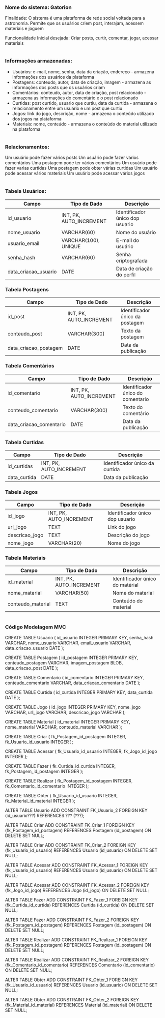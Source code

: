 ### Nome do sistema: Gatorion

Finalidade: O sistema é uma plataforma de rede social voltada para a astronomia. Permite que os usuários criem post, interajam, acessem materiais e joguem

Funcionalidade Inicial desejada: Criar posts, curtir, comentar, jogar, acessar materiais
#
### Informações armazenadas: 
- Usuários: e-mail, nome, senha, data da criação, endereço - armazena informações dos usuários da plataforma
- Postagens: conteudo, autor, data de criação, imagem - armazena as informações dos posts que os usuários criam
- Comentários: conteudo, autor, data de criação, post relacionado - armazena as informações do comentário e o post relacionado 
- Curtidas: post curtido, usuario que curtiu, data da curtida - armazena o relacionamento entre um usuário e um post que curtiu
- Jogos: link do jogo, descrição, nome - armazena o conteúdo utilizado dos jogos na plataforma
- Materiais: nome, conteúdo - armazena o conteúdo do material utilizado na plataforma

#
### Relacionamentos:

Um usuário pode fazer vários posts
Um usuário pode fazer vários comentários
Uma postagem pode ter vários comentários
Um usuário pode fazer varias curtidas
Uma postagem pode obter várias curtidas
Um usuário pode acessar vários materiais
Um usuário pode acessar vários jogos

#
### Tabela Usuários: 

| Campo               | Tipo de Dado            | Descrição                       |
|---------------------|-------------------------|---------------------------------|
| id_usuario          | INT, PK, AUTO_INCREMENT | Identificador único dop usuario |
| nome_usuario        | VARCHAR(60)             | Nome do usuário                 |
| usuario_email       | VARCHAR(100), UNIQUE    | E-mail do usuário               |
| senha_hash          | VARCHAR(60)             | Senha criptografada             |
| data_criacao_usuario| DATE                    | Data de criação do perfil       |

### Tabela Postagens

| Campo                | Tipo de Dado            | Descrição                        |
|----------------------|-------------------------|----------------------------------|
| id_post              | INT, PK, AUTO_INCREMENT | Identificador único da postagem  |
| conteudo_post        | VARCHAR(300)            | Texto da postagem                |
| data_criacao_postagem| DATE                    | Data da publicação               |

### Tabela Comentários

| Campo                  | Tipo de Dado            | Descrição                          |
|------------------------|-------------------------|------------------------------------|
| id_comentario          | INT, PK, AUTO_INCREMENT | Identificador único do comentario  |
| conteudo_comentario    | VARCHAR(300)            | Texto do comentário                |
| data_criacao_comentario| DATE                    | Data da publicação                 |

### Tabela Curtidas

| Campo                  | Tipo de Dado            | Descrição                          |
|------------------------|-------------------------|------------------------------------|
| id_curtidas            | INT, PK, AUTO_INCREMENT | Identificador único da curtida     |
| data_curtida           | DATE                    | Data da publicação                 |

### Tabela Jogos

| Campo               | Tipo de Dado            | Descrição                       |
|---------------------|-------------------------|---------------------------------|
| id_jogo             | INT, PK, AUTO_INCREMENT | Identificador único dop usuario |
| url_jogo            | TEXT                    | Link do jogo                    |
| descricao_jogo      | TEXT                    | Descrição do jogo               |
| nome_jogo           | VARCHAR(20)             | Nome do jogo                    |

### Tabela Materiais

| Campo               | Tipo de Dado            | Descrição                       |
|---------------------|-------------------------|---------------------------------|
| id_material         | INT, PK, AUTO_INCREMENT | Identificador único do matérial |
| nome_material       | VARCHAR(50)             | Nome do material                |
| conteudo_material   | TEXT                    | Conteúdo do material            |


#

### Código Modelagem MVC

CREATE TABLE Usuario (
    id_usuario INTEGER PRIMARY KEY,
    senha_hash VARCHAR,
    nome_usuario VARCHAR,
    email_usuario VARCHAR,
    data_criacao_usuario DATE
);

CREATE TABLE Postagem (
    id_postagem INTEGER PRIMARY KEY,
    conteudo_postagem VARCHAR,
    imagem_postagem BLOB,
    data_criacao_post DATE
);

CREATE TABLE Comentario (
    id_comentario INTEGER PRIMARY KEY,
    conteudo_comentario VARCHAR,
    data_criacao_comentario DATE
);

CREATE TABLE Curtida (
    id_curtida INTEGER PRIMARY KEY,
    data_curtida DATE
);

CREATE TABLE Jogo (
    id_jogo INTEGER PRIMARY KEY,
    nome_jogo VARCHAR,
    url_jogo VARCHAR,
    descricao_jogo VARCHAR
);

CREATE TABLE Material (
    id_material INTEGER PRIMARY KEY,
    nome_material VARCHAR,
    conteudo_material VARCHAR
);

CREATE TABLE Criar (
    fk_Postagem_id_postagem INTEGER,
    fk_Usuario_id_usuario INTEGER
);

CREATE TABLE Acessar (
    fk_Usuario_id_usuario INTEGER,
    fk_Jogo_id_jogo INTEGER
);

CREATE TABLE Fazer (
    fk_Curtida_id_curtida INTEGER,
    fk_Postagem_id_postagem INTEGER
);

CREATE TABLE Realizar (
    fk_Postagem_id_postagem INTEGER,
    fk_Comentario_id_comentario INTEGER
);

CREATE TABLE Obter (
    fk_Usuario_id_usuario INTEGER,
    fk_Material_id_material INTEGER
);
 
ALTER TABLE Usuario ADD CONSTRAINT FK_Usuario_2
    FOREIGN KEY (id_usuario???)
    REFERENCES ??? (???);
 
ALTER TABLE Criar ADD CONSTRAINT FK_Criar_1
    FOREIGN KEY (fk_Postagem_id_postagem)
    REFERENCES Postagem (id_postagem)
    ON DELETE SET NULL;
 
ALTER TABLE Criar ADD CONSTRAINT FK_Criar_2
    FOREIGN KEY (fk_Usuario_id_usuario)
    REFERENCES Usuario (id_usuario)
    ON DELETE SET NULL;
 
ALTER TABLE Acessar ADD CONSTRAINT FK_Acessar_1
    FOREIGN KEY (fk_Usuario_id_usuario)
    REFERENCES Usuario (id_usuario)
    ON DELETE SET NULL;
 
ALTER TABLE Acessar ADD CONSTRAINT FK_Acessar_2
    FOREIGN KEY (fk_Jogo_id_jogo)
    REFERENCES Jogo (id_jogo)
    ON DELETE SET NULL;
 
ALTER TABLE Fazer ADD CONSTRAINT FK_Fazer_1
    FOREIGN KEY (fk_Curtida_id_curtida)
    REFERENCES Curtida (id_curtida)
    ON DELETE SET NULL;
 
ALTER TABLE Fazer ADD CONSTRAINT FK_Fazer_2
    FOREIGN KEY (fk_Postagem_id_postagem)
    REFERENCES Postagem (id_postagem)
    ON DELETE SET NULL;
 
ALTER TABLE Realizar ADD CONSTRAINT FK_Realizar_1
    FOREIGN KEY (fk_Postagem_id_postagem)
    REFERENCES Postagem (id_postagem)
    ON DELETE SET NULL;
 
ALTER TABLE Realizar ADD CONSTRAINT FK_Realizar_2
    FOREIGN KEY (fk_Comentario_id_comentario)
    REFERENCES Comentario (id_comentario)
    ON DELETE SET NULL;
 
ALTER TABLE Obter ADD CONSTRAINT FK_Obter_1
    FOREIGN KEY (fk_Usuario_id_usuario)
    REFERENCES Usuario (id_usuario)
    ON DELETE SET NULL;
 
ALTER TABLE Obter ADD CONSTRAINT FK_Obter_2
    FOREIGN KEY (fk_Material_id_material)
    REFERENCES Material (id_material)
    ON DELETE SET NULL;


